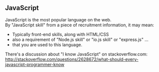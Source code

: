 JavaScript
--------------
JavaScript is the most popular language on the web.  
By "JavaScript skill" from a piece of recruitment information, it may mean:  

* Typically front-end skills, along with HTML/CSS
* also a requirement of "Node.js skill" or "io.js skill" or "express.js" ... 
* that you are used to this language.

There's a discussion about "I know JavaScript" on stackoverflow.com:   
http://stackoverflow.com/questions/2628672/what-should-every-javascript-programmer-know
